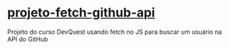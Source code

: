 # [projeto-fetch-github-api](https://josephmatheus.github.io/projeto-fetch-github-api/)
Projeto do curso DevQuest usando fetch no JS para buscar um usuário na API do GitHub
